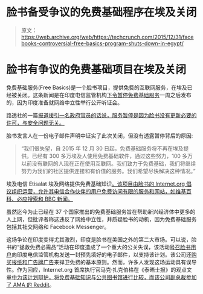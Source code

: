 # 脸书备受争议的免费基础程序在埃及关闭

> 原文：<https://web.archive.org/web/https://techcrunch.com/2015/12/31/facebooks-controversial-free-basics-program-shuts-down-in-egypt/>

# 脸书有争议的免费基础项目在埃及关闭

免费基础服务(Free Basics)是一个脸书项目，提供免费的互联网服务，在埃及已经被关闭。这条新闻是在印度电信监管机构[下令暂停免费基础服务](https://web.archive.org/web/20221209195627/https://beta.techcrunch.com/2015/12/23/free-basics-trai-suspension/)一周之后发布的，因为印度准备就网络中立性举行公开听证会。

路透社的一篇[报道援引一名政府官员的话说，服务暂停是因为脸书没有更新必要的许可，与安全问题无关。](https://web.archive.org/web/20221209195627/http://www.reuters.com/article/us-egypt-internet-idUSKBN0UD1UV20151230)

脸书发言人在一份电子邮件声明中证实了此次关闭，但没有透露暂停背后的原因:

> “我们很失望，自 2015 年 12 月 30 日起，免费基础服务将不再在埃及提供。已经有 300 多万埃及人使用免费基础软件，通过这些努力，100 多万以前没有联网的人现在正在使用互联网。我们致力于免费基础，我们将继续努力为我们的社区提供连接和有价值的服务。我们希望尽快解决这种情况。”

埃及电信 Etisalat 埃及网络提供免费基础知识[。该项目由脸书的 Internet.org 倡议组织运营，允许其电信合作伙伴的用户免费访问有限的服务和网站，如维基百科、必应搜索和 BBC 新闻。](https://web.archive.org/web/20221209195627/http://www.etisalat.eg/etisalat/portal/freebasics_en)

虽然迄今为止已经在 37 个国家推出的免费基础服务旨在帮助新兴经济体中更多的人上网，但批评者称这违反了网络中立性，并质疑脸书的动机，因为免费基础服务包括其社交网络和 Facebook Messenger。

这场争论在印度变得尤其激烈，印度是脸书在美国之外的第二大市场。可以说，脸书的“拯救免费必需品”活动在印度造成了一个重大的公关失误，该活动[号召脸书用户](https://web.archive.org/web/20221209195627/https://beta.techcrunch.com/2015/12/17/save-free-basics/)向印度电信监管机构发送一封预先填好的电子邮件，以支持该计划。该公司还[购买报纸和广告牌广告](https://web.archive.org/web/20221209195627/http://mashable.com/2015/12/23/facebook-free-basics-net-neutrality-india/)来捍卫免费的基本原则。然而，许多人发现这场运动具有误导性。作为回应，Internet.org 首席执行官马克·扎克伯格在《泰晤士报》的观点文章[中为该计划辩护，将免费基础知识与公共图书馆进行比较，而该公司副总裁](https://web.archive.org/web/20221209195627/http://blogs.timesofindia.indiatimes.com/toi-edit-page/free-basics-protects-net-neutrality/)[参加了 AMA 的 Reddit](https://web.archive.org/web/20221209195627/https://www.reddit.com/r/india/comments/3ya52q/vp_internetorg/)。